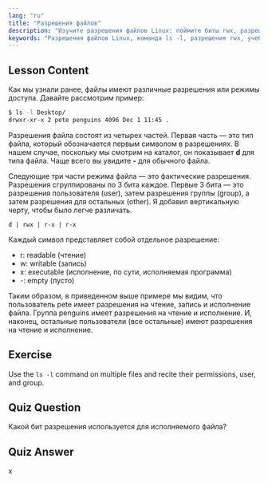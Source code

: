 ```yaml
---
lang: "ru"
title: "Разрешения файлов"
description: "Изучите разрешения файлов Linux: поймите биты rwx, разрешения пользователя, группы и других. Освойте вывод `ls -l` для начинающих. Начните свой путь в Linux!"
keywords: "Разрешения файлов Linux, команда ls -l, разрешения rwx, учебник Linux, режимы файлов, Linux для начинающих, руководство по Linux"
---
```


## Lesson Content

Как мы узнали ранее, файлы имеют различные разрешения или режимы доступа. Давайте рассмотрим пример:

```bash
$ ls -l Desktop/
drwxr-xr-x 2 pete penguins 4096 Dec 1 11:45 .
```

Разрешения файла состоят из четырех частей. Первая часть — это тип файла, который обозначается первым символом в разрешениях. В нашем случае, поскольку мы смотрим на каталог, он показывает **d** для типа файла. Чаще всего вы увидите **-** для обычного файла.

Следующие три части режима файла — это фактические разрешения. Разрешения сгруппированы по 3 бита каждое. Первые 3 бита — это разрешения пользователя (user), затем разрешения группы (group), а затем разрешения для остальных (other). Я добавил вертикальную черту, чтобы было легче различать.

```plaintext
d | rwx | r-x | r-x
```

Каждый символ представляет собой отдельное разрешение:

- r: readable (чтение)
- w: writable (запись)
- x: executable (исполнение, по сути, исполняемая программа)
- -: empty (пусто)

Таким образом, в приведенном выше примере мы видим, что пользователь pete имеет разрешения на чтение, запись и исполнение файла. Группа penguins имеет разрешения на чтение и исполнение. И, наконец, остальные пользователи (все остальные) имеют разрешения на чтение и исполнение.

## Exercise

Use the `ls -l` command on multiple files and recite their permissions, user, and group.

## Quiz Question

Какой бит разрешения используется для исполняемого файла?

## Quiz Answer

x

